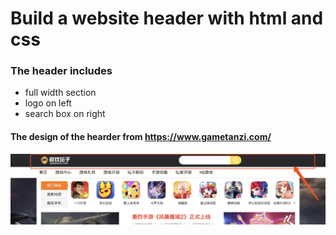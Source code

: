 # Build a website header with html and css
### The header includes 
- full width section
- logo on left 
- search box on right

#### The design of the hearder from https://www.gametanzi.com/
![image](https://github.com/kent-cjw/pratice-frontend/blob/master/header-search-box/screenshot.jpg)

